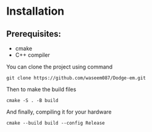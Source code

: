 # Installation
## Prerequisites:
- cmake
- C++ compiler
  
You can clone the project using command
```
git clone https://github.com/waseem087/Dodge-em.git
```
Then to make the build files
```
cmake -S . -B build
```
And finally, compiling it for your hardware
```
cmake --build build --config Release
```
